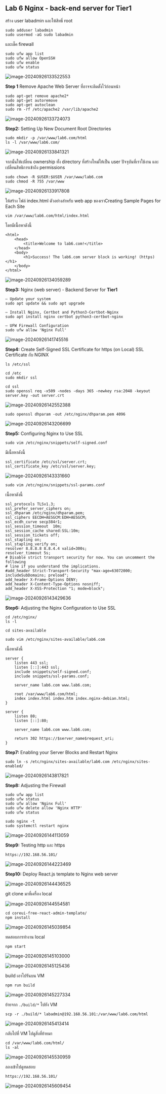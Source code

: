 ## Lab 6 Nginx - back-end server for Tier1

สร้าง user labadmin และให้สิทธิ์ root

```
sudo adduser labadmin
sudo usermod -aG sudo labadmin
```

และเช็ค firewall

```
sudo ufw app list
sudo ufw allow OpenSSH
sudo ufw enable
sudo ufw status
```



![image-20240926133522553](./assets/image-20240926133522553.png)

**Step 1** Remove Apache Web Server ที่อาจจะติดตั้งไว้ก่อนหน้า

```
sudo apt-get remove apache2*
sudo apt-get autoremove
sudo apt-get autoclean
sudo rm -rf /etc/apache2 /var/lib/apache2
```

![image-20240926133724073](./assets/image-20240926133724073.png)

**Step2:** Setting Up New Document Root Directories

```
sudo mkdir -p /var/www/lab6.com/html
ls -l /var/www/lab6.com/
```

![image-20240926133841321](./assets/image-20240926133841321.png)

จากนั้นให้เปลี่ยน ownership ทั้ง directory ที่สร้างใหม่ให้เป็น user ปัจจุบันที่เราใช้งาน และเปลี่ยนสิทธิการเข้าถึง permissions 

```
sudo chown -R $USER:$USER /var/www/lab6.com
sudo chmod -R 755 /var/www
```

![image-20240926133917808](./assets/image-20240926133917808.png)

ให้สร้าง ไฟล์ index.html ตัวอย่างสำหรับ web app ของเราCreating Sample Pages for Each Site

```
vim /var/www/lab6.com/html/index.html
```

โดยมีเนื้อหาดังนี้

```
<html>
    <head>
        <title>Welcome to lab6.com!</title>
    </head>
    <body>
        <h1>Success! The lab6.com server block is working! (https)</h1>
    </body>
</html>
```

![image-20240926134059289](./assets/image-20240926134059289.png)

**Step3:** Nginx (web server) - Backend Server for **Tier1** 

```
— Update your system
sudo apt update && sudo apt upgrade

— Install Nginx, Certbot and Python3-Certbot-Nginx
sudo apt install nginx certbot python3-certbot-nginx

— UFW Firewall Configuration
sudo ufw allow 'Nginx Full'
```

![image-20240926141745516](./assets/image-20240926141745516.png)

**Step4:** Create Self-Signed SSL Certificate for https (on Local) SSL Certificate กับ NGINX

```
ls /etc/ssl

cd /etc
sudo mkdir ssl

cd ssl
sudo openssl req -x509 -nodes -days 365 -newkey rsa:2048 -keyout server.key -out server.crt 

```

![image-20240926142552388](./assets/image-20240926142552388.png)

```
sudo openssl dhparam -out /etc/nginx/dhparam.pem 4096
```

![image-20240926143206699](./assets/image-20240926143206699.png)

**Step5:** Configuring Nginx to Use SSL

```
sudo vim /etc/nginx/snippets/self-signed.conf
```

มีเนื้อหาดังนี้

```
ssl_certificate /etc/ssl/server.crt;
ssl_certificate_key /etc/ssl/server.key;
```

![image-20240926143331660](./assets/image-20240926143331660.png)

```
sudo vim /etc/nginx/snippets/ssl-params.conf
```

เนื้อหาดังนี้

```
ssl_protocols TLSv1.3;
ssl_prefer_server_ciphers on;
ssl_dhparam /etc/nginx/dhparam.pem; 
ssl_ciphers EECDH+AESGCM:EDH+AESGCM;
ssl_ecdh_curve secp384r1;
ssl_session_timeout  10m;
ssl_session_cache shared:SSL:10m;
ssl_session_tickets off;
ssl_stapling on;
ssl_stapling_verify on;
resolver 8.8.8.8 8.8.4.4 valid=300s;
resolver_timeout 5s;
# Disable strict transport security for now. You can uncomment the following
# line if you understand the implications.
#add_header Strict-Transport-Security "max-age=63072000; includeSubDomains; preload";
add_header X-Frame-Options DENY;
add_header X-Content-Type-Options nosniff;
add_header X-XSS-Protection "1; mode=block";
```

![image-20240926143429636](./assets/image-20240926143429636.png)

**Step6:**  Adjusting the Nginx Configuration to Use SSL

```
cd /etc/nginx/
ls -l

cd sites-available

sudo vim /etc/nginx/sites-available/lab6.com
```

เนื้อหาดังนี้

```
server {
    listen 443 ssl;
    listen [::]:443 ssl;
    include snippets/self-signed.conf;
    include snippets/ssl-params.conf;

    server_name lab6.com www.lab6.com;

    root /var/www/lab6.com/html;
    index index.html index.htm index.nginx-debian.html;
}

server {
    listen 80;
    listen [::]:80;

    server_name lab6.com www.lab6.com;

    return 302 https://$server_name$request_uri;
}
```

**Step7:** Enabling your Server Blocks and Restart Nginx

```
sudo ln -s /etc/nginx/sites-available/lab6.com /etc/nginx/sites-enabled/
```

![image-20240926143817821](./assets/image-20240926143817821.png)

**Step8:** Adjusting the Firewall

```
sudo ufw app list
sudo ufw status
sudo ufw allow 'Nginx Full'
sudo ufw delete allow 'Nginx HTTP'
sudo ufw status

sudo nginx -t
sudo systemctl restart nginx
```

![image-20240926144113059](./assets/image-20240926144113059.png)

**Step9:** Testing http และ https

```
https://192.168.56.101/
```

![image-20240926144223469](./assets/image-20240926144223469.png)

**Step10:** Deploy React.js template to Nginx web server

![image-20240926144436525](./assets/image-20240926144436525.png)

git clone มาที่เครื่อง local

![image-20240926144554581](./assets/image-20240926144554581.png)

```
cd coreui-free-react-admin-template/
npm install
```

![image-20240926145039854](./assets/image-20240926145039854.png)

ทดสอบการทำงาน local

```
npm start
```

![image-20240926145103000](./assets/image-20240926145103000.png)

![image-20240926145125436](./assets/image-20240926145125436.png)

build เอาไปรันบน VM

```
npm run build
```

![image-20240926145227334](./assets/image-20240926145227334.png)

ย้ายจาก `./build/*` ไปยัง VM

```
scp -r ./build/* labadmin@192.168.56.101:/var/www/lab6.com/html
```

![image-20240926145413414](./assets/image-20240926145413414.png)

กลับไปที่ VM ไปดูสิ่งที่ย้ายมา

```
cd /var/www/lab6.com/html/
ls -al
```

![image-20240926145530959](./assets/image-20240926145530959.png)

ลองเข้าไปดูทดสอบ

```
https://192.168.56.101/
```

![image-20240926145609454](./assets/image-20240926145609454.png)